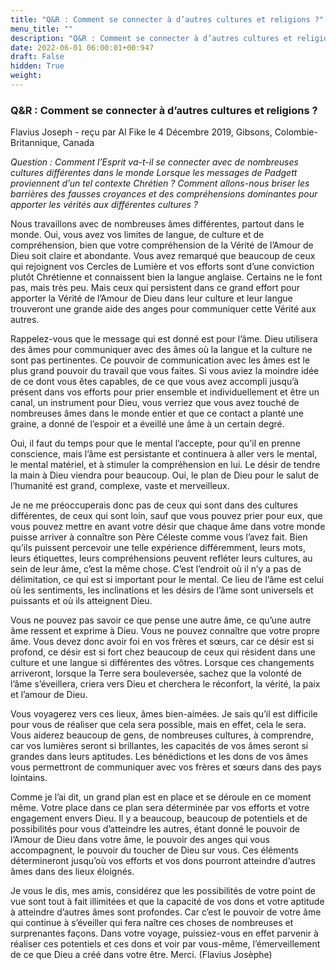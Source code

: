 ```yaml
---
title: "Q&R : Comment se connecter à d’autres cultures et religions ?"
menu_title: ""
description: "Q&R : Comment se connecter à d’autres cultures et religions ?"
date: 2022-06-01 06:00:01+00:947
draft: False
hidden: True
weight:
---
```

### Q&R : Comment se connecter à d’autres cultures et religions ?

Flavius Joseph - reçu par Al Fike le 4 Décembre 2019, Gibsons, Colombie-Britannique, Canada

*Question : Comment l’Esprit va-t-il se connecter avec de nombreuses cultures différentes dans le monde Lorsque les messages de Padgett proviennent d’un tel contexte Chrétien ? Comment allons-nous briser les barrières des fausses croyances et des compréhensions dominantes pour apporter les vérités aux différentes cultures ?*

Nous travaillons avec de nombreuses âmes différentes, partout dans le monde. Oui, vous avez vos limites de langue, de culture et de compréhension, bien que votre compréhension de la Vérité de l’Amour de Dieu soit claire et abondante. Vous avez remarqué que beaucoup de ceux qui rejoignent vos Cercles de Lumière et vos efforts sont d’une conviction plutôt Chrétienne et connaissent bien la langue anglaise. Certains ne le font pas, mais très peu. Mais ceux qui persistent dans ce grand effort pour apporter la Vérité de l’Amour de Dieu dans leur culture et leur langue trouveront une grande aide des anges pour communiquer cette Vérité aux autres.

Rappelez-vous que le message qui est donné est pour l’âme. Dieu utilisera des âmes pour communiquer avec des âmes où la langue et la culture ne sont pas pertinentes. Ce pouvoir de communication avec les âmes est le plus grand pouvoir du travail que vous faites. Si vous aviez la moindre idée de ce dont vous êtes capables, de ce que vous avez accompli jusqu’à présent dans vos efforts pour prier ensemble et individuellement et être un canal, un instrument pour Dieu, vous verriez que vous avez touché de nombreuses âmes dans le monde entier et que ce contact a planté une graine, a donné de l’espoir et a éveillé une âme à un certain degré.

Oui, il faut du temps pour que le mental l’accepte, pour qu’il en prenne conscience, mais l’âme est persistante et continuera à aller vers le mental, le mental matériel, et à stimuler la compréhension en lui. Le désir de tendre la main à Dieu viendra pour beaucoup. Oui, le plan de Dieu pour le salut de l’humanité est grand, complexe, vaste et merveilleux.

Je ne me préoccuperais donc pas de ceux qui sont dans des cultures différentes, de ceux qui sont loin, sauf que vous pouvez prier pour eux, que vous pouvez mettre en avant votre désir que chaque âme dans votre monde puisse arriver à connaître son Père Céleste comme vous l’avez fait. Bien qu’ils puissent percevoir une telle expérience différemment, leurs mots, leurs étiquettes, leurs compréhensions peuvent refléter leurs cultures, au sein de leur âme, c’est la même chose. C’est l’endroit où il n’y a pas de délimitation, ce qui est si important pour le mental. Ce lieu de l’âme est celui où les sentiments, les inclinations et les désirs de l’âme sont universels et puissants et où ils atteignent Dieu.

Vous ne pouvez pas savoir ce que pense une autre âme, ce qu’une autre âme ressent et exprime à Dieu. Vous ne pouvez connaître que votre propre âme. Vous devez donc avoir foi en vos frères et sœurs, car ce désir est si profond, ce désir est si fort chez beaucoup de ceux qui résident dans une culture et une langue si différentes des vôtres. Lorsque ces changements arriveront, lorsque la Terre sera bouleversée, sachez que la volonté de l’âme s’éveillera, criera vers Dieu et cherchera le réconfort, la vérité, la paix et l’amour de Dieu.

Vous voyagerez vers ces lieux, âmes bien-aimées. Je sais qu’il est difficile pour vous de réaliser que cela sera possible, mais en effet, cela le sera. Vous aiderez beaucoup de gens, de nombreuses cultures, à comprendre, car vos lumières seront si brillantes, les capacités de vos âmes seront si grandes dans leurs aptitudes. Les bénédictions et les dons de vos âmes vous permettront de communiquer avec vos frères et sœurs dans des pays lointains.

Comme je l’ai dit, un grand plan est en place et se déroule en ce moment même. Votre place dans ce plan sera déterminée par vos efforts et votre engagement envers Dieu. Il y a beaucoup, beaucoup de potentiels et de possibilités pour vous d’atteindre les autres, étant donné le pouvoir de l’Amour de Dieu dans votre âme, le pouvoir des anges qui vous accompagnent, le pouvoir du toucher de Dieu sur vous. Ces éléments détermineront jusqu’où vos efforts et vos dons pourront atteindre d’autres âmes dans des lieux éloignés.

Je vous le dis, mes amis, considérez que les possibilités de votre point de vue sont tout à fait illimitées et que la capacité de vos dons et votre aptitude à atteindre d’autres âmes sont profondes. Car c’est le pouvoir de votre âme qui continue à s’éveiller qui fera naître ces choses de nombreuses et surprenantes façons. Dans votre voyage, puissiez-vous en effet parvenir à réaliser ces potentiels et ces dons et voir par vous-même, l’émerveillement de ce que Dieu a créé dans votre être. Merci. (Flavius Josèphe)



